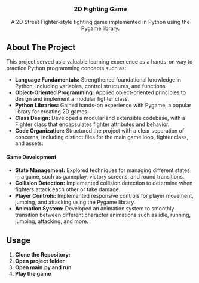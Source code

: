 <div align="center">
  <h3 align="center">2D Fighting Game</h3>
  <p align="center">
    A 2D Street Fighter-style fighting game implemented in Python using the Pygame library.
  </p>
</div>

<!-- ABOUT THE PROJECT -->
## About The Project

This project served as a valuable learning experience as a hands-on way to practice Python programming concepts such as:

- **Language Fundamentals:** Strengthened foundational knowledge in Python, including variables, control structures, and functions.
- **Object-Oriented Programming:** Applied object-oriented principles to design and implement a modular fighter class.
- **Python Libraries:** Gained hands-on experience with Pygame, a popular library for creating 2D games.
- **Class Design:** Developed a modular and extensible codebase, with a Fighter class that encapsulates fighter attributes and behavior.
- **Code Organization:** Structured the project with a clear separation of concerns, including distinct files for the main game loop, fighter class, and assets.

#### Game Development

- **State Management:** Explored techniques for managing different states in a game, such as gameplay, victory screens, and round transitions.
- **Collision Detection:** Implemented collision detection to determine when fighters attack each other or take damage.
- **Player Controls:** Implemented responsive controls for player movement, jumping, and attacking using the Pygame library.
- **Animation System:** Developed an animation system to smoothly transition between different character animations such as idle, running, jumping, attacking, and more.

## Usage

1. **Clone the Repository:**
2. **Open project folder**
3. **Open main.py and run**
4. **Play the game**
